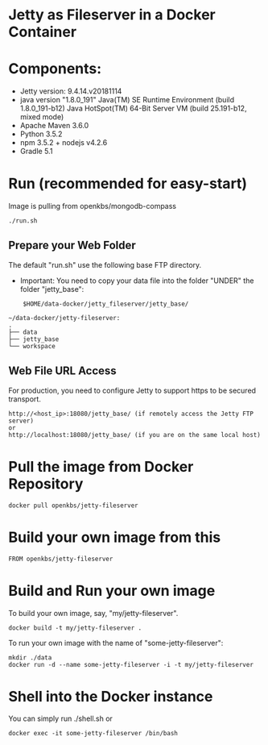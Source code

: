 # Jetty as Fileserver in a Docker Container

# Components:
* Jetty version: 9.4.14.v20181114
* java version "1.8.0_191"
  Java(TM) SE Runtime Environment (build 1.8.0_191-b12)
  Java HotSpot(TM) 64-Bit Server VM (build 25.191-b12, mixed mode)
* Apache Maven 3.6.0
* Python 3.5.2
* npm 3.5.2 + nodejs v4.2.6
* Gradle 5.1

# Run (recommended for easy-start)
Image is pulling from openkbs/mongodb-compass
```
./run.sh
```

## Prepare your Web Folder
The default "run.sh" use the following base FTP directory.
* Important: You need to copy your data file into the folder "UNDER" the folder "jetty_base":

```
    $HOME/data-docker/jetty_fileserver/jetty_base/

~/data-docker/jetty-fileserver: 
.
├── data
├── jetty_base
└── workspace

```

## Web File URL Access
For production, you need to configure Jetty to support https to be secured transport.
```
http://<host_ip>:18080/jetty_base/ (if remotely access the Jetty FTP server)
or
http://localhost:18080/jetty_base/ (if you are on the same local host)
```


# Pull the image from Docker Repository

```
docker pull openkbs/jetty-fileserver
```

# Build your own image from this

```
FROM openkbs/jetty-fileserver
```

# Build and Run your own image
To build your own image, say, "my/jetty-fileserver".

```
docker build -t my/jetty-fileserver .
```

To run your own image with the name of "some-jetty-fileserver":

```
mkdir ./data
docker run -d --name some-jetty-fileserver -i -t my/jetty-fileserver
```

# Shell into the Docker instance
You can simply run ./shell.sh
or

```
docker exec -it some-jetty-fileserver /bin/bash
```
